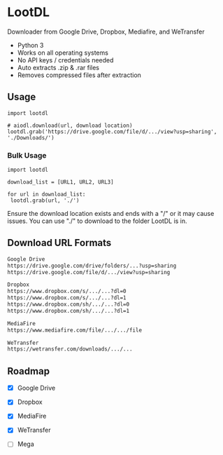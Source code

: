 # LootDL
Downloader from Google Drive, Dropbox, Mediafire, and WeTransfer
- Python 3 
- Works on all operating systems
- No API keys / credentials needed
- Auto extracts .zip & .rar files
- Removes compressed files after extraction

## Usage
```python3
import lootdl

# aiodl.download(url, download location)
lootdl.grab('https://drive.google.com/file/d/.../view?usp=sharing', './Downloads/')
```

### Bulk Usage
```python3
import lootdl

download_list = [URL1, URL2, URL3]

for url in download_list:
 lootdl.grab(url, './')
```
Ensure the download location exists and ends with a "/" or it may cause issues. You can use "./" to download to the folder LootDL is in.

## Download URL Formats
```txt
Google Drive
https://drive.google.com/drive/folders/...?usp=sharing
https://drive.google.com/file/d/.../view?usp=sharing

Dropbox
https://www.dropbox.com/s/.../...?dl=0
https://www.dropbox.com/s/.../...?dl=1
https://www.dropbox.com/sh/.../...?dl=0
https://www.dropbox.com/sh/.../...?dl=1

MediaFire
https://www.mediafire.com/file/.../.../file

WeTransfer
https://wetransfer.com/downloads/.../...
```


## Roadmap
- [X] Google Drive
- [X] Dropbox
- [X] MediaFire
- [X] WeTransfer
- [ ] Mega
 
